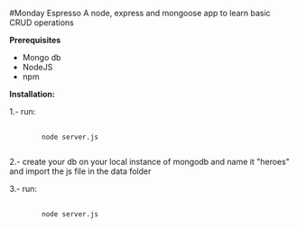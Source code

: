 #Monday Espresso
A node, express and mongoose app to learn basic CRUD operations

<b>Prerequisites</b>

* Mongo db
* NodeJS
* npm

<b>Installation:</b>

1.- run:
<pre>
    <code>
        node server.js
    </code>
</pre>

2.- create your db on your local instance of mongodb and name it "heroes" and import the js file in
    the data folder

3.- run:

<pre>
    <code>
        node server.js
    </code>
</pre>
